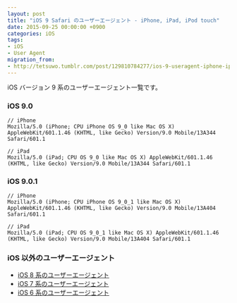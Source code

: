 ```yaml
---
layout: post
title: "iOS 9 Safari のユーザーエージェント - iPhone, iPad, iPod touch"
date: 2015-09-25 00:00:00 +0900
categories: iOS
tags:
- iOS
- User Agent
migration_from: 
- http://tetsuwo.tumblr.com/post/129810784277/ios-9-useragent-iphone-ipad-ipod-touch
---
```


iOS バージョン 9 系のユーザーエージェント一覧です。


### iOS 9.0

    // iPhone
    Mozilla/5.0 (iPhone; CPU iPhone OS 9_0 like Mac OS X) AppleWebKit/601.1.46 (KHTML, like Gecko) Version/9.0 Mobile/13A344 Safari/601.1

    // iPad
    Mozilla/5.0 (iPad; CPU OS 9_0 like Mac OS X) AppleWebKit/601.1.46 (KHTML, like Gecko) Version/9.0 Mobile/13A344 Safari/601.1


### iOS 9.0.1

    // iPhone
    Mozilla/5.0 (iPhone; CPU iPhone OS 9_0_1 like Mac OS X) AppleWebKit/601.1.46 (KHTML, like Gecko) Version/9.0 Mobile/13A404 Safari/601.1

    // iPad
    Mozilla/5.0 (iPad; CPU OS 9_0_1 like Mac OS X) AppleWebKit/601.1.46 (KHTML, like Gecko) Version/9.0 Mobile/13A404 Safari/601.1


### iOS  以外のユーザーエージェント

- [iOS 8 系のユーザーエージェント](https://blog.t5o.me/post/20140922/ios-8-useragent-iphone-ipad-ipod-touch.html)
- [iOS 7 系のユーザーエージェント](https://blog.t5o.me/post/20130924/ios-7-safari-iphone-ipad-ipod-touch.html)
- [iOS 6 系のユーザーエージェント](https://blog.t5o.me/post/20121002/ios-6-safari-iphone-ipad.html)
